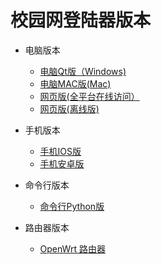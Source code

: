 # 校园网登陆器版本


- 电脑版本
  - <a href="https://dl.ffis.me/srun3k/srun3k-pc.7z">电脑Qt版（Windows)</a>
  - <a href="https://github.com/ehaut/EhautX">电脑MAC版(Mac)</a> 
  - <a href="../srun/srun3k-new.html">网页版(全平台在线访问）</a>
  - <a href="https://raw.githubusercontent.com/ehaut/ehaut/master/download/lastest.zip">网页版(离线版)</a>

- 手机版本
  - <a href="https://itunes.apple.com/cn/app/%E6%B2%B3%E5%8D%97%E5%B7%A5%E4%B8%9A%E5%A4%A7%E5%AD%A6%E6%A0%A1%E5%9B%AD%E7%BD%91%E7%99%BB%E5%BD%95%E5%99%A8/id1435094667?mt=8">手机IOS版</a>
  - <a href="https://dl.ffis.me/srun3k/new.apk">手机安卓版</a>

- 命令行版本
  - <a href="https://github.com/ehaut/srun3k-client-cli">命令行Python版</a> 


- 路由器版本
  - <a href="https://github.com/ehaut/autologin-srun3k">OpenWrt 路由器</a> 
